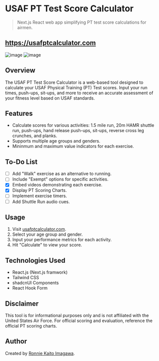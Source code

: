 # USAF PT Test Score Calculator

> Next.js React web app simplifying PT test score calculations for airmen.

## **https://usafptcalculator.com**

![image](https://github.com/ronnieima/usaf-pt-calculator/assets/70875687/941119a5-fc54-4c50-9d26-6f24202c5b7e)
![image](https://github.com/ronnieima/usaf-pt-calculator/assets/70875687/3bd18238-0108-4a9f-a0d3-12e8859b8f7f)

## Overview

The USAF PT Test Score Calculator is a web-based tool designed to calculate your USAF Physical Training (PT) Test scores. Input your run times, push-ups, sit-ups, and more to receive an accurate assessment of your fitness level based on USAF standards.

## Features

- Calculate scores for various activities: 1.5 mile run, 20m HAMR shuttle run, push-ups, hand release push-ups, sit-ups, reverse cross leg crunches, and planks.
- Supports multiple age groups and genders.
- Mininmum and maximum value indicators for each exercise.

## To-Do List

- [ ] Add "Walk" exercise as an alternative to running.
- [ ] Include "Exempt" options for specific activities.
- [X] Embed videos demonstrating each exercise.
- [X] Display PT Scoring Charts.
- [ ] Implement exercise timers.
- [ ] Add Shuttle Run audio cues.

## Usage

1. Visit [usafptcalculator.com](https://usafptcalculator.com).
2. Select your age group and gender.
3. Input your performance metrics for each activity.
4. Hit "Calculate" to view your score.

## Technologies Used

- React.js (Next.js framwork)
- Tailwind CSS
- shadcnUI Components
- React Hook Form

## Disclaimer

This tool is for informational purposes only and is not affiliated with the United States Air Force. For official scoring and evaluation, reference the official PT scoring charts.

## Author

Created by [Ronnie Kaito Imagawa](https://github.com/ronnieima).
